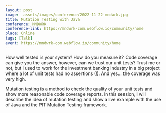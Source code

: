 ```yaml
---
layout: post
image:  assets/images/conference/2022-11-22-mndwrk.jpg
title: Mutation Testing with Java
conference: MNDWRK
conference-link: https://mndwrk-com.webflow.io/community/home
place: Online
tags: [Talk]
event: https://mndwrk-com.webflow.io/community/home
---
```


How well tested is your system? How do you measure it? Code coverage can give you the answer, however, can we trust our unit tests? Trust me or not, but I used to work for the investment banking industry in a big project where a lot of unit tests had no assertions (!). And yes… the coverage was very high.

Mutation testing is a method to check the quality of your unit tests and show more reasonable code coverage reports. In this session, I will describe the idea of mutation testing and show a live example with the use of Java and the PIT Mutation Testing framework.
